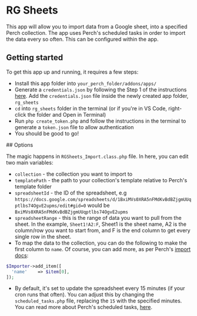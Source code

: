 # RG Sheets

This app will allow you to import data from a Google sheet, into a specified Perch collection. The app uses Perch's scheduled tasks in order to import the data every so often. This can be configured within the app.

## Getting started

To get this app up and running, it requires a few steps:

- Install this app folder into `your_perch_folder/addons/apps/`
- Generate a `credentials.json` by following the Step 1 of the instructions [here](https://developers.google.com/sheets/api/quickstart/php). Add the `credentials.json` file inside the newly created app folder, `rg_sheets`
- `cd` into `rg_sheets` folder in the terminal (or if you're in VS Code, right-click the folder and Open in Terminal)
- Run `php create_token.php` and follow the instructions in the terminal to generate a `token.json` file to allow authentication
- You should be good to go! 

## Options

The magic happens in `RGSheets_Import.class.php` file. In here, you can edit two main variables:

- `collection` - the collection you want to import to
- `templatePath` - the path to your collection's template relative to Perch's template folder
- `spreadsheetId` - the ID of the spreadsheet, e.g `https://docs.google.com/spreadsheets/d/1BxiMVs0XRA5nFMdKvBdBZjgmUUqptlbs74OgvE2upms/edit#gid=0` would be `BxiMVs0XRA5nFMdKvBdBZjgmUUqptlbs74OgvE2upms`
- `spreadsheetRange` - this is the range of data you want to pull from the sheet. In the example, `Sheet1!A2:F`, Sheet1 is the sheet name, A2 is the column/row you want to start from, and F is the end column to get every single row in the sheet.
- To map the data to the collection, you can do the following to make the first column to `name`. Of course, you can add more, as per Perch's [import docs](https://docs.grabaperch.com/api/import/collections/):
```php
$Importer->add_item([
  'name'    => $item[0],
]); 
```
- By default, it's set to update the spreadsheet every 15 minutes (if your cron runs that often). You can adjust this by changing the `scheduled_tasks.php` file, replacing the `15` with the specified minutes. You can read more about Perch's scheduled tasks, [here](https://docs.grabaperch.com/perch/getting-started/installing/scheduled-tasks/).